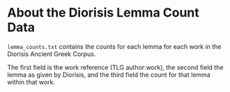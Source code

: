 # About the Diorisis Lemma Count Data

`lemma_counts.txt` contains the counts for each lemma for each work in the
Diorisis Ancient Greek Corpus.

The first field is the work reference (TLG author:work), the second field the
lemma as given by Diorisis, and the third field the count for that lemma within
that work.
